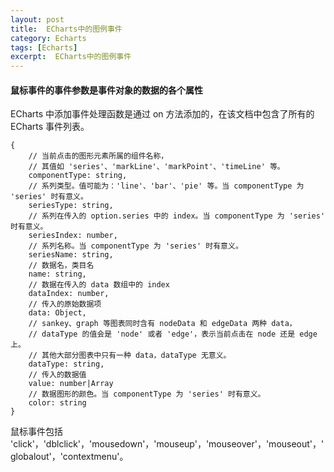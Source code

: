 ```yaml
---
layout: post
title:  ECharts中的图例事件
category: Echarts
tags: [Echarts]
excerpt:  ECharts中的图例事件
---
```


#### 鼠标事件的事件参数是事件对象的数据的各个属性 ####

ECharts 中添加事件处理函数是通过 on 方法添加的，在该文档中包含了所有的 ECharts 事件列表。

	{
	    // 当前点击的图形元素所属的组件名称，
	    // 其值如 'series'、'markLine'、'markPoint'、'timeLine' 等。
	    componentType: string,
	    // 系列类型。值可能为：'line'、'bar'、'pie' 等。当 componentType 为 'series' 时有意义。
	    seriesType: string,
	    // 系列在传入的 option.series 中的 index。当 componentType 为 'series' 时有意义。
	    seriesIndex: number,
	    // 系列名称。当 componentType 为 'series' 时有意义。
	    seriesName: string,
	    // 数据名，类目名
	    name: string,
	    // 数据在传入的 data 数组中的 index
	    dataIndex: number,
	    // 传入的原始数据项
	    data: Object,
	    // sankey、graph 等图表同时含有 nodeData 和 edgeData 两种 data，
	    // dataType 的值会是 'node' 或者 'edge'，表示当前点击在 node 还是 edge 上。
	    // 其他大部分图表中只有一种 data，dataType 无意义。
	    dataType: string,
	    // 传入的数据值
	    value: number|Array
	    // 数据图形的颜色。当 componentType 为 'series' 时有意义。
	    color: string
	}

鼠标事件包括 'click'，'dblclick'，'mousedown'，'mouseup'，'mouseover'，'mouseout'，'globalout'，'contextmenu'。